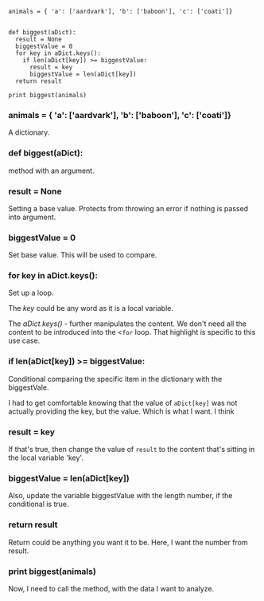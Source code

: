     animals = { 'a': ['aardvark'], 'b': ['baboon'], 'c': ['coati']}


    def biggest(aDict):
      result = None
      biggestValue = 0
      for key in aDict.keys():
        if len(aDict[key]) >= biggestValue:
          result = key
          biggestValue = len(aDict[key])
      return result

    print biggest(animals)



### animals = { 'a': ['aardvark'], 'b': ['baboon'], 'c': ['coati']}
A dictionary.

### def biggest(aDict):
method with an argument.

###   result = None
Setting a base value. Protects from throwing an error if nothing is passed into argument.

###   biggestValue = 0
Set base value. This will be used to compare.

###   for key in aDict.keys():
Set up a loop.

The _key_ could be any word as it is a local variable.

The _aDict.keys()_ - further manipulates the content. We don't need all the content to be introduced into the <<code>for</code> loop. That highlight is specific to this use case.

###     if len(aDict[key]) >= biggestValue:
Conditional comparing the specific item in the dictionary with the biggestVale.

I had to get comfortable knowing that the value of <code>aDict[key]</code> was not actually providing the key, but the value. Which is what I want. I think


###       result = key
If that's true, then change the value of <code>result</code> to the content that's sitting in the local variable 'key'.


###       biggestValue = len(aDict[key])
Also, update the variable biggestValue with the length number, if the conditional is true.

###   return result
Return could be anything you want it to be. Here, I want the number from result.

### print biggest(animals)
Now, I need to call the method, with the data I want to analyze.